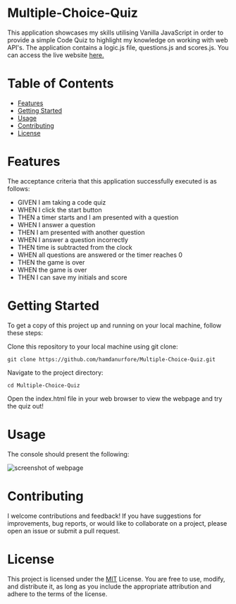# Multiple-Choice-Quiz
This application showcases my skills utilising Vanilla JavaScript in order to provide a simple Code Quiz to highlight my knowledge on working with web API's. The application contains a logic.js file, questions.js and scores.js. You can access the live website [here.](https://hamdanurfore.github.io/Multiple-Choice-Quiz/)


# Table of Contents
- [Features](#features)
- [Getting Started](#getting-started)
- [Usage](#usage)
- [Contributing](#contributing)
- [License](#license)

# Features
The acceptance criteria that this application successfully executed is as  follows:

- GIVEN I am taking a code quiz
- WHEN I click the start button
- THEN a timer starts and I am presented with a question
- WHEN I answer a question
- THEN I am presented with another question
- WHEN I answer a question incorrectly
- THEN time is subtracted from the clock
- WHEN all questions are answered or the timer reaches 0
- THEN the game is over
- WHEN the game is over
- THEN I can save my initials and score

# Getting Started
To get a copy of this project up and running on your local machine, follow these steps:

Clone this repository to your local machine using git clone:
```
git clone https://github.com/hamdanurfore/Multiple-Choice-Quiz.git
```

Navigate to the project directory:

```
cd Multiple-Choice-Quiz
```

Open the index.html file in your web browser to view the webpage and try the quiz out!

# Usage
The console should present the following:

![screenshot of webpage](Screenshot-landing-page-quiz.png)

# Contributing

I welcome contributions and feedback! If you have suggestions for improvements, bug reports, or would like to collaborate on a project, please open an issue or submit a pull request.

# License

This project is licensed under the [MIT](https://github.com/hamdanurfore/Multiple-Choice-Quiz/blob/main/LICENSE) License. You are free to use, modify, and distribute it, as long as you include the appropriate attribution and adhere to the terms of the license.
